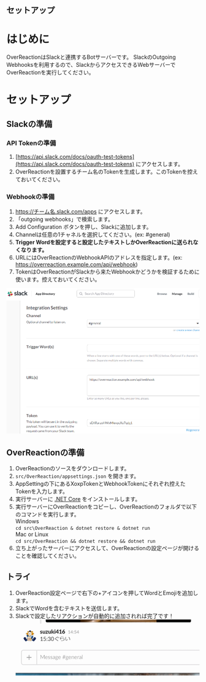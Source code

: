 セットアップ
---

# はじめに
OverReactionはSlackと連携するBotサーバーです。
SlackのOutgoing Webhooksを利用するので、SlackからアクセスできるWebサーバーでOverReactionを実行してください。

# セットアップ
## Slackの準備
### API Tokenの準備
1. [https://api.slack.com/docs/oauth-test-tokens](https://api.slack.com/docs/oauth-test-tokens) にアクセスします。
1. OverReactionを設置するチーム名のTokenを生成します。このTokenを控えておいてください。

### Webhookの準備
1. https://チーム名.slack.com/apps にアクセスします。
1. 「outgoing webhooks」で検索します。
1. Add Configuration ボタンを押し、Slackに追加します。
1. Channelは任意の1チャネルを選択してください。(ex: #general)
1. **Trigger Wordを設定すると設定したテキストしかOverReactionに送られなくなります。**
1. URLにはOverReactionのWebhookAPIのアドレスを指定します。(ex: https://overreaction.example.com/api/webhook)  
1. TokenはOverReactionがSlackから来たWebhookかどうかを検証するために使います。控えておいてください。

![webhook](img/webhook.png)

## OverReactionの準備
1. OverReactionのソースをダウンロードします。
1. `src/OverReaction/appsettings.json` を開きます。
1. AppSettingの下にあるXoxpTokenとWebhookTokenにそれぞれ控えたTokenを入力します。
1. 実行サーバーに [.NET Core](http://go.microsoft.com/fwlink/?LinkID=798306&clcid=0x409) をインストールします。
1. 実行サーバーにOverReactionをコピーし、OverReactionのフォルダで以下のコマンドを実行します。  
Windows  
`cd src\OverReaction & dotnet restore & dotnet run`  
Mac or Linux  
`cd src/OverReaction && dotnet restore && dotnet run`
1. 立ち上がったサーバーにアクセスして、OverReactionの設定ページが開けることを確認してください。

## トライ
1. OverReaction設定ページで右下の+アイコンを押してWordとEmojiを追加します。  
1. SlackでWordを含むテキストを送信します。
1. Slackで設定したリアクションが自動的に追加されれば完了です！  
![Demo](img/demo.gif)

